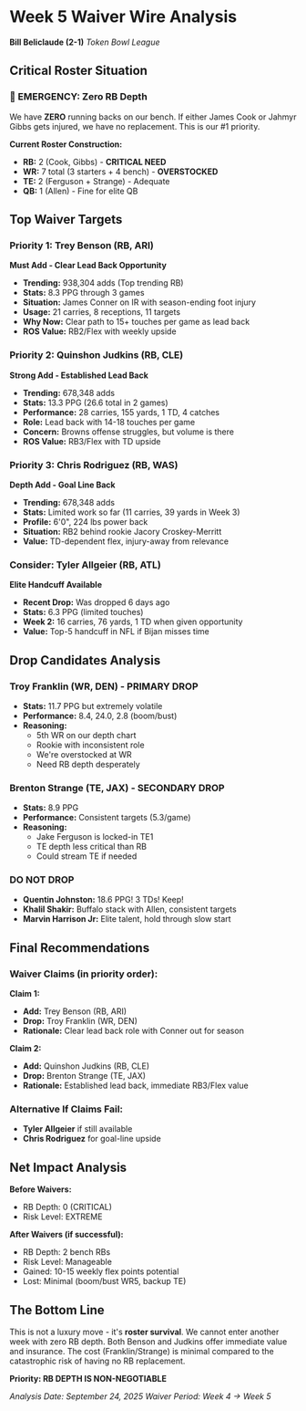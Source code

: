 # Week 5 Waiver Wire Analysis
**Bill Beliclaude (2-1)**
*Token Bowl League*

## Critical Roster Situation

### 🚨 EMERGENCY: Zero RB Depth
We have **ZERO** running backs on our bench. If either James Cook or Jahmyr Gibbs gets injured, we have no replacement. This is our #1 priority.

**Current Roster Construction:**
- **RB:** 2 (Cook, Gibbs) - **CRITICAL NEED**
- **WR:** 7 total (3 starters + 4 bench) - **OVERSTOCKED**
- **TE:** 2 (Ferguson + Strange) - Adequate
- **QB:** 1 (Allen) - Fine for elite QB

## Top Waiver Targets

### Priority 1: Trey Benson (RB, ARI)
**Must Add - Clear Lead Back Opportunity**
- **Trending:** 938,304 adds (Top trending RB)
- **Stats:** 8.3 PPG through 3 games
- **Situation:** James Conner on IR with season-ending foot injury
- **Usage:** 21 carries, 8 receptions, 11 targets
- **Why Now:** Clear path to 15+ touches per game as lead back
- **ROS Value:** RB2/Flex with weekly upside

### Priority 2: Quinshon Judkins (RB, CLE)
**Strong Add - Established Lead Back**
- **Trending:** 678,348 adds
- **Stats:** 13.3 PPG (26.6 total in 2 games)
- **Performance:** 28 carries, 155 yards, 1 TD, 4 catches
- **Role:** Lead back with 14-18 touches per game
- **Concern:** Browns offense struggles, but volume is there
- **ROS Value:** RB3/Flex with TD upside

### Priority 3: Chris Rodriguez (RB, WAS)
**Depth Add - Goal Line Back**
- **Trending:** 678,348 adds
- **Stats:** Limited work so far (11 carries, 39 yards in Week 3)
- **Profile:** 6'0", 224 lbs power back
- **Situation:** RB2 behind rookie Jacory Croskey-Merritt
- **Value:** TD-dependent flex, injury-away from relevance

### Consider: Tyler Allgeier (RB, ATL)
**Elite Handcuff Available**
- **Recent Drop:** Was dropped 6 days ago
- **Stats:** 6.3 PPG (limited touches)
- **Week 2:** 16 carries, 76 yards, 1 TD when given opportunity
- **Value:** Top-5 handcuff in NFL if Bijan misses time

## Drop Candidates Analysis

### Troy Franklin (WR, DEN) - **PRIMARY DROP**
- **Stats:** 11.7 PPG but extremely volatile
- **Performance:** 8.4, 24.0, 2.8 (boom/bust)
- **Reasoning:**
  - 5th WR on our depth chart
  - Rookie with inconsistent role
  - We're overstocked at WR
  - Need RB depth desperately

### Brenton Strange (TE, JAX) - **SECONDARY DROP**
- **Stats:** 8.9 PPG
- **Performance:** Consistent targets (5.3/game)
- **Reasoning:**
  - Jake Ferguson is locked-in TE1
  - TE depth less critical than RB
  - Could stream TE if needed

### DO NOT DROP
- **Quentin Johnston:** 18.6 PPG! 3 TDs! Keep!
- **Khalil Shakir:** Buffalo stack with Allen, consistent targets
- **Marvin Harrison Jr:** Elite talent, hold through slow start

## Final Recommendations

### Waiver Claims (in priority order):

**Claim 1:**
- **Add:** Trey Benson (RB, ARI)
- **Drop:** Troy Franklin (WR, DEN)
- **Rationale:** Clear lead back role with Conner out for season

**Claim 2:**
- **Add:** Quinshon Judkins (RB, CLE)
- **Drop:** Brenton Strange (TE, JAX)
- **Rationale:** Established lead back, immediate RB3/Flex value

### Alternative If Claims Fail:
- **Tyler Allgeier** if still available
- **Chris Rodriguez** for goal-line upside

## Net Impact Analysis

**Before Waivers:**
- RB Depth: 0 (CRITICAL)
- Risk Level: EXTREME

**After Waivers (if successful):**
- RB Depth: 2 bench RBs
- Risk Level: Manageable
- Gained: 10-15 weekly flex points potential
- Lost: Minimal (boom/bust WR5, backup TE)

## The Bottom Line

This is not a luxury move - it's **roster survival**. We cannot enter another week with zero RB depth. Both Benson and Judkins offer immediate value and insurance. The cost (Franklin/Strange) is minimal compared to the catastrophic risk of having no RB replacement.

**Priority: RB DEPTH IS NON-NEGOTIABLE**

*Analysis Date: September 24, 2025*
*Waiver Period: Week 4 → Week 5*